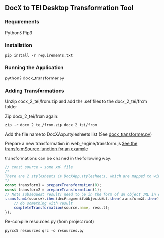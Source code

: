 ## DocX to TEI Desktop Transformation Tool 

### Requirements

Python3 
Pip3

### Installation

`pip install -r requirements.txt`

### Running the Application

python3 docx_transformer.py

### Adding Transformations

Unzip docx_2_tei/from.zip and add the .sef files to the docx_2_tei/from folder

Zip docx_2_tei/from again:

`zip -r docx_2_tei/from.zip docx_2_tei/from`

Add the file name to DocXApp.stylesheets list (See [docx_transformer.py](https://github.com/rochester-rcl/seward-tools/blob/docx-transform/docx_transformer.py#L111]))

Prepare a new transformation in web_engine/transform.js
[See the transformSource function for an example](https://github.com/rochester-rcl/seward-tools/blob/docx-transform/docx_2_tei/web_engine/transform.js#L73-L85)

transformations can be chained in the following way:
```javascript
// const source = some xml file
/*
There are 2 stylesheets in DocXApp.stylesheets, which are mapped to window.stylesheets 
*/
const transform1 = prepareTransformation(0);
const transform2 = prepareTransformation(1);
// Note subsequent results need to be in the form of an object URL in order to pass them to a transformation
transform1(source).then(docFragmentToObjectURL).then(transform2).then((result) => {
    // do something with result
    completeTransformation(source.name, result);
});
```

Re-compile resources.py (from project root)

`pyrcc5 resources.qrc -o resources.py`


